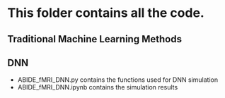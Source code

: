 # This folder contains all the code.
## Traditional Machine Learning Methods

## DNN
+ ABIDE_fMRI_DNN.py contains the functions used for DNN simulation
+ ABIDE_fMRI_DNN.ipynb contains the simulation results
